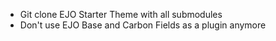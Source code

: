 - Git clone EJO Starter Theme with all submodules
- Don't use EJO Base and Carbon Fields as a plugin anymore